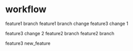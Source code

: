 workflow
========

feature1 branch
feature1 branch
change
feature3 change 1

feature3 change 2
feature2 branch
feature2 branch

feature3
new_feature
